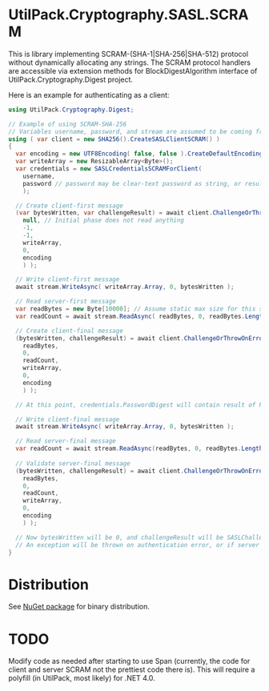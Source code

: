 # UtilPack.Cryptography.SASL.SCRAM

This is library implementing SCRAM-(SHA-1|SHA-256|SHA-512) protocol without dynamically allocating any strings.
The SCRAM protocol handlers are accessible via extension methods for BlockDigestAlgorithm interface of UtilPack.Cryptography.Digest project.

Here is an example for authenticating as a client:
```csharp
using UtilPack.Cryptography.Digest;

// Example of using SCRAM-SHA-256
// Variables username, password, and stream are assumed to be coming from elsewhere in this example.
using ( var client = new SHA256().CreateSASLClientSCRAM() )
{
  var encoding = new UTF8Encoding( false, false ).CreateDefaultEncodingInfo();
  var writeArray = new ResizableArray<Byte>();
  var credentials = new SASLCredentialsSCRAMForClient(
    username,
    password // password may be clear-text password as string, or result of PBKDF2 iteration as byte array.
    );

  // Create client-first message
  (var bytesWritten, var challengeResult) = await client.ChallengeOrThrowOnErrorAsync( credentials.CreateChallengeArguments(
    null, // Initial phase does not read anything
    -1,
    -1,
    writeArray,
    0,
    encoding
    ) );

  // Write client-first message
  await stream.WriteAsync( writeArray.Array, 0, bytesWritten );

  // Read server-first message
  var readBytes = new Byte[10000]; // Assume static max size for this small example
  var readCount = await stream.ReadAsync( readBytes, 0, readBytes.Length ); // Assume this simple and naïve read for this small example

  // Create client-final message
  (bytesWritten, challengeResult) = await client.ChallengeOrThrowOnErrorAsync( credentials.CreateChallengeArguments(
    readBytes,
    0,
    readCount,
    writeArray,
    0,
    encoding
    ) );

  // At this point, credentials.PasswordDigest will contain result of PBKDF2 iteration, if cleartext password was specified earlier

  // Write client-final message
  await stream.WriteAsync( writeArray.Array, 0, bytesWritten );

  // Read server-final message
  var readCount = await stream.ReadAsync(readBytes, 0, readBytes.Length );
  
  // Validate server-final message
  (bytesWritten, challengeResult) = await client.ChallengeOrThrowOnErrorAsync( credentials.CreateChallengeArguments(
    readBytes,
    0,
    readCount,
    writeArray,
    0,
    encoding
    ) );

  // Now bytesWritten will be 0, and challengeResult will be SASLChallengeResult.Completed.
  // An exception will be thrown on authentication error, or if server sents wrong messaage.
}
```

# Distribution

See [NuGet package](http://www.nuget.org/packages/UtilPack.Cryptography.SASL.SCRAM) for binary distribution.

# TODO 
Modify code as needed after starting to use Span<T> (currently, the code for client and server SCRAM not the prettiest code there is).
This will require a polyfill (in UtilPack, most likely) for .NET 4.0.
